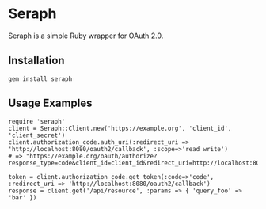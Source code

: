 Seraph
======

Seraph is a simple Ruby wrapper for OAuth 2.0.


## Installation
    gem install seraph


## Usage Examples
    require 'seraph'
    client = Seraph::Client.new('https://example.org', 'client_id', 'client_secret')
    client.authorization_code.auth_uri(:redirect_uri => 'http://localhost:8080/oauth2/callback', :scope=>'read write')
    # => "https://example.org/oauth/authorize?response_type=code&client_id=client_id&redirect_uri=http://localhost:8080/oauth2/callback"

    token = client.authorization_code.get_token(:code=>'code', :redirect_uri => 'http://localhost:8080/oauth2/callback')
    response = client.get('/api/resource', :params => { 'query_foo' => 'bar' })